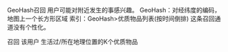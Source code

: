 GeoHash召回
用户可能对附近发生的事感兴趣。
GeoHash：对经纬度的编码，地图上一个长方形区域
索引：GeoHash>优质物品列表(按时间倒排)
这条召回通道没有个性化。

召回 该用户 生活过/所在地理位置的K个优质物品